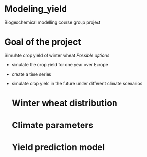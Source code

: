 # Modeling_yield
Biogeochemical modelling course group project

# Goal of the project
Simulate crop yield of winter wheat 
*Possible options*
- simulate the crop yield for one year over Europe
- create a time series
- simulate crop yield in the future under different climate scenarios

  # Winter wheat distribution

  # Climate parameters

  # Yield prediction model

  
